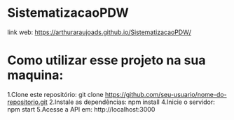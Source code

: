 # SistematizacaoPDW

 link web: https://arthuraraujoads.github.io/SistematizacaoPDW/

# Como utilizar esse projeto na sua maquina:
1.Clone este repositório: git clone https://github.com/seu-usuario/nome-do-repositorio.git
2.Instale as dependências: npm install
4.Inicie o servidor: npm start
5.Acesse a API em: http://localhost:3000

